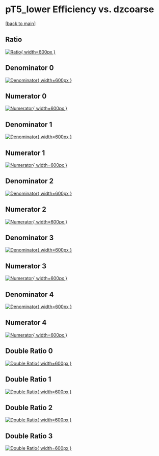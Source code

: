 # pT5_lower Efficiency vs. dzcoarse

[[back to main](./)]



## Ratio

[![Ratio](../mtv/var/pT5_lower_xtr_321_-1_eff_dzcoarse.png){ width=600px }](../mtv/var/pT5_lower_xtr_321_-1_eff_dzcoarse.pdf)

## Denominator 0

[![Denominator](../mtv/den/pT5_lower_xtr_321_-1_eff_dzcoarse_den0.png){ width=600px }](../mtv/den/pT5_lower_xtr_321_-1_eff_dzcoarse_den0.pdf)

## Numerator 0

[![Numerator](../mtv/num/pT5_lower_xtr_321_-1_eff_dzcoarse_num0.png){ width=600px }](../mtv/num/pT5_lower_xtr_321_-1_eff_dzcoarse_num0.pdf)

## Denominator 1

[![Denominator](../mtv/den/pT5_lower_xtr_321_-1_eff_dzcoarse_den1.png){ width=600px }](../mtv/den/pT5_lower_xtr_321_-1_eff_dzcoarse_den1.pdf)

## Numerator 1

[![Numerator](../mtv/num/pT5_lower_xtr_321_-1_eff_dzcoarse_num1.png){ width=600px }](../mtv/num/pT5_lower_xtr_321_-1_eff_dzcoarse_num1.pdf)

## Denominator 2

[![Denominator](../mtv/den/pT5_lower_xtr_321_-1_eff_dzcoarse_den2.png){ width=600px }](../mtv/den/pT5_lower_xtr_321_-1_eff_dzcoarse_den2.pdf)

## Numerator 2

[![Numerator](../mtv/num/pT5_lower_xtr_321_-1_eff_dzcoarse_num2.png){ width=600px }](../mtv/num/pT5_lower_xtr_321_-1_eff_dzcoarse_num2.pdf)

## Denominator 3

[![Denominator](../mtv/den/pT5_lower_xtr_321_-1_eff_dzcoarse_den3.png){ width=600px }](../mtv/den/pT5_lower_xtr_321_-1_eff_dzcoarse_den3.pdf)

## Numerator 3

[![Numerator](../mtv/num/pT5_lower_xtr_321_-1_eff_dzcoarse_num3.png){ width=600px }](../mtv/num/pT5_lower_xtr_321_-1_eff_dzcoarse_num3.pdf)

## Denominator 4

[![Denominator](../mtv/den/pT5_lower_xtr_321_-1_eff_dzcoarse_den4.png){ width=600px }](../mtv/den/pT5_lower_xtr_321_-1_eff_dzcoarse_den4.pdf)

## Numerator 4

[![Numerator](../mtv/num/pT5_lower_xtr_321_-1_eff_dzcoarse_num4.png){ width=600px }](../mtv/num/pT5_lower_xtr_321_-1_eff_dzcoarse_num4.pdf)

## Double Ratio 0

[![Double Ratio](../mtv/ratio/pT5_lower_xtr_321_-1_eff_dzcoarse_ratio0.png){ width=600px }](../mtv/ratio/pT5_lower_xtr_321_-1_eff_dzcoarse_ratio0.pdf)

## Double Ratio 1

[![Double Ratio](../mtv/ratio/pT5_lower_xtr_321_-1_eff_dzcoarse_ratio1.png){ width=600px }](../mtv/ratio/pT5_lower_xtr_321_-1_eff_dzcoarse_ratio1.pdf)

## Double Ratio 2

[![Double Ratio](../mtv/ratio/pT5_lower_xtr_321_-1_eff_dzcoarse_ratio2.png){ width=600px }](../mtv/ratio/pT5_lower_xtr_321_-1_eff_dzcoarse_ratio2.pdf)

## Double Ratio 3

[![Double Ratio](../mtv/ratio/pT5_lower_xtr_321_-1_eff_dzcoarse_ratio3.png){ width=600px }](../mtv/ratio/pT5_lower_xtr_321_-1_eff_dzcoarse_ratio3.pdf)

